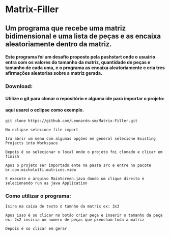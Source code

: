 # Matrix-Filler

## Um programa que recebe uma matriz bidimensional e uma lista de peças e as encaixa aleatoriamente dentro da matriz.

#### Este programa foi um desafio proposto pela pushstart onde o usuário entra com os valores do tamanho da matriz, quantidade de peças e tamanho de cada uma, e o programa as encaixa aleatoriamente e cria tres afirmações aleatorias sobre a matriz gerada.

### Download:

#### Utilize o git para clonar o repositório e alguma ide para importar o projeto:
#### aqui usarei o eclipse como exemplo.

    git clone https://github.com/Leonardo-sm/Matrix-Filler.git
    
    No eclipse selecione file import
    
    Ira abrir um menu com algumas opções em general selecione Existing Projects into Workspace
    
    Depois é so selecionar o local onde o projeto foi clonado e clicar em finish
    
    Apos o projeto ser importado ente na pasta src e entre no pacote br.com.michelutti.matrices.view
    
    E execute o arquivo MainScreen.java dando um clique direito e selecionando run as java Application	

### Como utilizar o programa:

    Isira na caixa de texto o tamnho da matrix ex: 3x3
    
    Apos isso é so clicar no botão criar peça e inserir o tamanho da peça ex: 2x2 insiria um numero de peças que prencham toda a matriz
    
    Depois é so clicar em gerar
   

